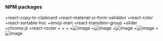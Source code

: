 ### NPM packages
+react-copy-to-clipboard
+react-material-ui-form-validator
+react-color
+react-sortable-hoc
+emoji-mart
+react-transition-group
+slider
+chroma.js
+react-router
+
+
+
+![image](https://photos.app.goo.gl/MWdCFD3CchGxh28D8)
+![image](https://photos.app.goo.gl/KJ8XFf7o8ASipFqaA)
+![image](https://photos.app.goo.gl/jtcBtT4iQzknBXhF9)
+![image](https://photos.app.goo.gl/hfcPGemhv3E7QXYR7)
+![image](https://photos.app.goo.gl/SZB6N4jofG9kXJ2M9)
